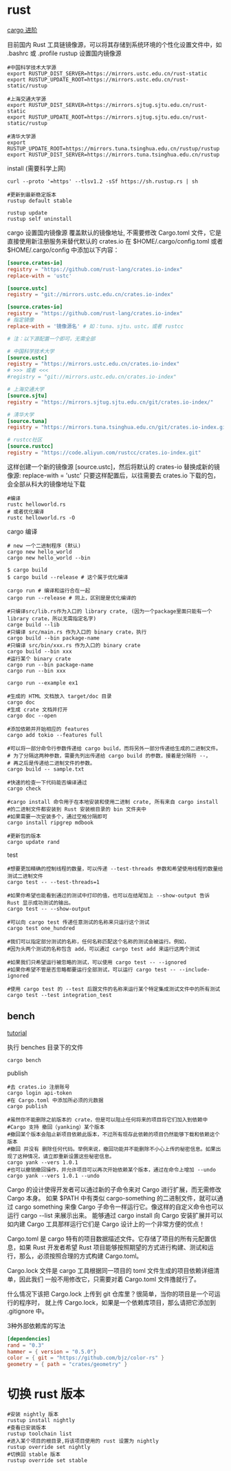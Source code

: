 # rust

[cargo 进阶](https://course.rs/cargo/reference/specify-deps.html)

目前国内 Rust 工具链镜像源，可以将其存储到系统环境的个性化设置文件中，如 .bashrc 或 .profile
rustup 设置国内镜像源

```shell
#中国科学技术大学源
export RUSTUP_DIST_SERVER=https://mirrors.ustc.edu.cn/rust-static
export RUSTUP_UPDATE_ROOT=https://mirrors.ustc.edu.cn/rust-static/rustup

#上海交通大学源
export RUSTUP_DIST_SERVER=https://mirrors.sjtug.sjtu.edu.cn/rust-static
export RUSTUP_UPDATE_ROOT=https://mirrors.sjtug.sjtu.edu.cn/rust-static/rustup

#清华大学源
export RUSTUP_UPDATE_ROOT=https://mirrors.tuna.tsinghua.edu.cn/rustup/rustup
export RUSTUP_DIST_SERVER=https://mirrors.tuna.tsinghua.edu.cn/rustup
```

install (需要科学上网)

```shell
curl --proto '=https' --tlsv1.2 -sSf https://sh.rustup.rs | sh

#更新到最新稳定版本
rustup default stable

rustup update
rustup self uninstall
```

cargo 设置国内镜像源
覆盖默认的镜像地址, 不需要修改 Cargo.toml 文件，它是直接使用新注册服务来替代默认的 crates.io
在 $HOME/.cargo/config.toml 或者 $HOME/.cargo/config 中添加以下内容：

```toml
[source.crates-io]
registry = "https://github.com/rust-lang/crates.io-index"
replace-with = 'ustc'

[source.ustc]
registry = "git://mirrors.ustc.edu.cn/crates.io-index"
```

```toml
[source.crates-io]
registry = "https://github.com/rust-lang/crates.io-index"
# 指定镜像
replace-with = '镜像源名' # 如：tuna、sjtu、ustc，或者 rustcc

# 注：以下源配置一个即可，无需全部

# 中国科学技术大学
[source.ustc]
registry = "https://mirrors.ustc.edu.cn/crates.io-index"
# >>> 或者 <<<
#registry = "git://mirrors.ustc.edu.cn/crates.io-index"

# 上海交通大学
[source.sjtu]
registry = "https://mirrors.sjtug.sjtu.edu.cn/git/crates.io-index/"

# 清华大学
[source.tuna]
registry = "https://mirrors.tuna.tsinghua.edu.cn/git/crates.io-index.git"

# rustcc社区
[source.rustcc]
registry = "https://code.aliyun.com/rustcc/crates.io-index.git"
```

这样创建一个新的镜像源 [source.ustc]，然后将默认的 crates-io 替换成新的镜像源: replace-with = 'ustc'
只要这样配置后，以往需要去 crates.io 下载的包，会全部从科大的镜像地址下载

```shell
#编译
rustc helloworld.rs
# 或者优化编译
rustc helloworld.rs -O
```

cargo 编译

```shell
# new 一个二进制程序 (默认)
cargo new hello_world
cargo new hello_world --bin

$ cargo build
$ cargo build --release # 这个属于优化编译

cargo run # 编译和运行合在一起
cargo run --release # 同上，区别是是优化编译的

#只编译src/lib.rs作为入口的 library crate, (因为一个package里面只能有一个 library crate，所以无需指定名字)
carge build --lib
#只编译 src/main.rs 作为入口的 binary crate，执行
cargo build --bin package-name
#只编译 src/bin/xxx.rs 作为入口的 binary crate
cargo build --bin xxx
#运行某个 binary crate
cargo run --bin package-name
cargo run --bin xxx

cargo run --example ex1

#生成的 HTML 文档放入 target/doc 目录
cargo doc
#生成 crate 文档并打开
cargo doc --open

#添加依赖并开始相应的 features
cargo add tokio --features full

#可以将一部分命令行参数传递给 cargo build，而将另外一部分传递给生成的二进制文件。
# 为了分隔这两种参数，需要先列出传递给 cargo build 的参数，接着是分隔符 --，
# 再之后是传递给二进制文件的参数。
cargo build -- sample.txt

#快速的检查一下代码能否编译通过
cargo check

#cargo install 命令用于在本地安装和使用二进制 crate, 所有来自 cargo install 
#的二进制文件都安装到 Rust 安装根目录的 bin 文件夹中
#如果需要一次安装多个，通过空格分隔即可
cargo install ripgrep mdbook

#更新包的版本
cargo update rand
```

test

```shell
#想要更加精确的控制线程的数量，可以传递 --test-threads 参数和希望使用线程的数量给测试二进制文件
cargo test -- --test-threads=1

#如果你希望也能看到通过的测试中打印的值，也可以在结尾加上 --show-output 告诉 Rust 显示成功测试的输出。
cargo test -- --show-output

#可以向 cargo test 传递任意测试的名称来只运行这个测试
cargo test one_hundred

#我们可以指定部分测试的名称，任何名称匹配这个名称的测试会被运行。例如，
#因为头两个测试的名称包含 add，可以通过 cargo test add 来运行这两个测试

#如果我们只希望运行被忽略的测试，可以使用 cargo test -- --ignored
#如果你希望不管是否忽略都要运行全部测试，可以运行 cargo test -- --include-ignored

#使用 cargo test 的 --test 后跟文件的名称来运行某个特定集成测试文件中的所有测试
cargo test --test integration_test
```

## bench

[tutorial](https://course.rs/test/benchmark.html)  

执行 benches 目录下的文件

```shell
cargo bench
```

publish

```shell
#去 crates.io 注册账号
cargo login api-token
#在 Cargo.toml 中添加所必须的元数据
cargo publish

#虽然你不能删除之前版本的 crate，但是可以阻止任何将来的项目将它们加入到依赖中
#Cargo 支持 撤回（yanking）某个版本
#撤回某个版本会阻止新项目依赖此版本，不过所有现存此依赖的项目仍然能够下载和依赖这个版本
#撤回 并没有 删除任何代码。举例来说，撤回功能并不能删除不小心上传的秘密信息。如果出现了这种情况，请立即重新设置这些秘密信息。
cargo yank --vers 1.0.1
#也可以撤销撤回操作，并允许项目可以再次开始依赖某个版本，通过在命令上增加 --undo
cargo yank --vers 1.0.1 --undo
```

Cargo 的设计使得开发者可以通过新的子命令来对 Cargo 进行扩展，而无需修改 Cargo 本身。
如果 $PATH 中有类似 cargo-something 的二进制文件，就可以通过 cargo something 
来像 Cargo 子命令一样运行它。像这样的自定义命令也可以运行 cargo --list 来展示出来。
能够通过 cargo install 向 Cargo 安装扩展并可以如内建 Cargo 工具那样运行它们是 
Cargo 设计上的一个非常方便的优点！

Cargo.toml 是 cargo 特有的项目数据描述文件。它存储了项目的所有元配置信息，如果 Rust 
开发者希望 Rust 项目能够按照期望的方式进行构建、测试和运行，那么，必须按照合理的方式构建 Cargo.toml。

Cargo.lock 文件是 cargo 工具根据同一项目的 toml 文件生成的项目依赖详细清单，因此我们
一般不用修改它，只需要对着 Cargo.toml 文件撸就行了。

什么情况下该把 Cargo.lock 上传到 git 仓库里？很简单，当你的项目是一个可运行的程序时，
就上传 Cargo.lock，如果是一个依赖库项目，那么请把它添加到 .gitignore 中。

3种外部依赖库的写法

```toml
[dependencies]
rand = "0.3"
hammer = { version = "0.5.0"}
color = { git = "https://github.com/bjz/color-rs" }
geometry = { path = "crates/geometry" }
```

# 切换 rust 版本

```shell
#安装 nightly 版本
rustup install nightly
#查看已安装版本
rustup toolchain list
#进入某个项目的根目录,将该项目使用的 rust 设置为 nightly
rustup override set nightly
#切换回 stable 版本
rustup override set stable
```
